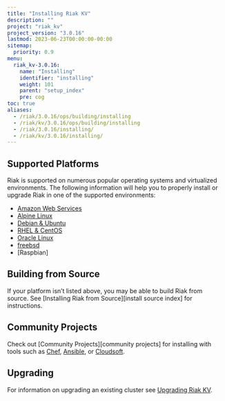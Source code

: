```yaml
---
title: "Installing Riak KV"
description: ""
project: "riak_kv"
project_version: "3.0.16"
lastmod: 2023-06-23T00:00:00-00:00
sitemap:
  priority: 0.9
menu:
  riak_kv-3.0.16:
    name: "Installing"
    identifier: "installing"
    weight: 101
    parent: "setup_index"
    pre: cog
toc: true
aliases:
  - /riak/3.0.16/ops/building/installing
  - /riak/kv/3.0.16/ops/building/installing
  - /riak/3.0.16/installing/
  - /riak/kv/3.0.16/installing/
---
```


[install aws]: {{<baseurl>}}riak/kv/3.0.13/setup/installing/amazon-web-services
[install alpine]: {{<baseurl>}}riak/kv/3.0.13/setup/installing/alpine-linux
[install debian & ubuntu]: {{<baseurl>}}riak/kv/3.0.13/setup/installing/debian-ubuntu
[install oracle linux]: {{<baseurl>}}riak/kv/3.0.13/setup/installing/oracle-linux
[install rhel & centos]: {{<baseurl>}}riak/kv/3.0.13/setup/installing/rhel-centos
[install freebsd]: {{<baseurl>}}riak/kv/3.0.13/setup/installing/freebsd
[upgrade index]: {{<baseurl>}}riak/kv/3.0.13/setup/upgrading

## Supported Platforms

Riak is supported on numerous popular operating systems and virtualized
environments. The following information will help you to
properly install or upgrade Riak in one of the supported environments:

  * [Amazon Web Services][install aws]
  * [Alpine Linux][install alpine]
  * [Debian & Ubuntu][install debian & ubuntu]
  * [RHEL & CentOS][install rhel & centos]
  * [Oracle Linux][install oracle linux]
  * [freebsd][install freebsd]
  * [Raspbian]

## Building from Source

If your platform isn’t listed above, you may be able to build Riak from source. See [Installing Riak from Source][install source index] for instructions.

## Community Projects

Check out [Community Projects][community projects] for installing with tools such as [Chef](https://www.chef.io/chef/), [Ansible](http://www.ansible.com/), or [Cloudsoft](http://www.cloudsoftcorp.com/).

## Upgrading

For information on upgrading an existing cluster see [Upgrading Riak KV][upgrade index].


